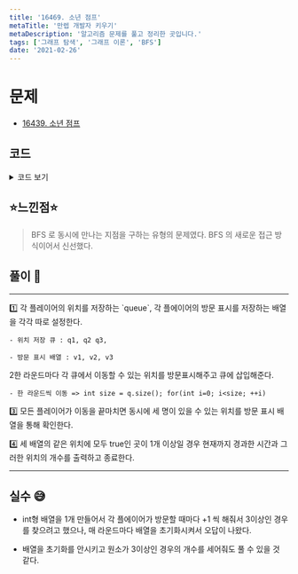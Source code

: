 ```yaml
---
title: '16469. 소년 점프'
metaTitle: '만렙 개발자 키우기'
metaDescription: '알고리즘 문제를 풀고 정리한 곳입니다.'
tags: ['그래프 탐색', '그래프 이론', 'BFS']
date: '2021-02-26'
---
```


# 문제
- [16439. 소년 점프](https://www.acmicpc.net/problem/16439)

## 코드

<details><summary> 코드 보기 </summary>

``` java
import java.awt.Point;
import java.io.BufferedReader;
import java.io.IOException;
import java.io.InputStreamReader;
import java.util.LinkedList;
import java.util.Queue;
import java.util.StringTokenizer;

public class Q16469 {
    static int r, c, board[][];
    static int dx[] = {-1, 0, 1, 0}, dy[] = {0, 1, 0, -1};
    static Queue<Point> q1 = new LinkedList<>();
    static Queue<Point> q2 = new LinkedList<>();
    static Queue<Point> q3 = new LinkedList<>();
    public static void main(String[] args) throws IOException {
        init();
        solution();
    }

    private static void solution() {
        boolean v1[][] = new boolean[r][c];
        boolean v2[][] = new boolean[r][c];
        boolean v3[][] = new boolean[r][c];
        int time = 1;
        while (!q1.isEmpty() && !q2.isEmpty() && !q3.isEmpty()) {
            int size = 0;

            /* Q1 move */
            size = q1.size();
            bfs(v1, size, q1);

            /* Q2 move */
            size = q2.size();
            bfs(v2, size, q2);

            /* Q3 move */
            size = q3.size();
            bfs(v3, size, q3);

            /* get answer */
            int ans = 0;
            for (int i = 0; i < r; i++) {
                for (int j = 0; j < c; j++) {
                    if(v1[i][j] && v2[i][j] && v3[i][j])
                        ans += 1;
                }
            }
            if (ans != 0) {
                System.out.println(time);
                System.out.println(ans);
                return;
            }
            time += 1;
        }
        System.out.println(-1);
    }

    private static void bfs(boolean[][] visited, int size, Queue<Point> q) {
        for (int i = 0; i < size; i++) {
            Point here = q.poll();
            visited[here.x][here.y] = true;
            for (int d = 0; d < 4; d++) {
                int nx = here.x + dx[d];
                int ny = here.y + dy[d];

                if (!isBorder(nx, ny) || visited[nx][ny] || board[nx][ny] != 0)
                    continue;
                visited[nx][ny] = true;
                q.add(new Point(nx, ny));
            }
        }
    }

    private static boolean isBorder(int x, int y) {
        return (x >= 0 && x < r && y >= 0 && y < c);
    }

    private static void init() throws IOException {
        BufferedReader br = new BufferedReader(new InputStreamReader(System.in));
        StringTokenizer st = new StringTokenizer(br.readLine());
        r = stoi(st.nextToken());
        c = stoi(st.nextToken());
        board = new int[r][c];
        for (int i = 0; i < r; i++) {
            String line = br.readLine();
            for (int j = 0; j < c; j++) {
                board[i][j] = line.charAt(j) - '0';
            }
        }
        st = new StringTokenizer(br.readLine());
        int x = stoi(st.nextToken()) - 1, y = stoi(st.nextToken()) - 1;
        q1.add(new Point(x, y));

        st = new StringTokenizer(br.readLine());
        x = stoi(st.nextToken()) - 1; y = stoi(st.nextToken()) - 1;
        q2.add(new Point(x, y));

        st = new StringTokenizer(br.readLine());
        x = stoi(st.nextToken()) - 1; y = stoi(st.nextToken()) - 1;
        q3.add(new Point(x, y));
    }

    private static int stoi(String str) {
        return Integer.parseInt(str);
    }
}
```

</details>

## ⭐️느낀점⭐️
> BFS 로 동시에 만나는 지점을 구하는 유형의 문제였다. BFS 의 새로운 접근 방식이어서 신선했다.

## 풀이 📣
<hr/>
1️⃣ 각 플레이어의 위치를 저장하는 `queue`, 각 플에이어의 방문 표시를 저장하는 배열을 각각 따로 설정한다.

    - 위치 저장 큐 : q1, q2 q3,

    - 방문 표시 배열 : v1, v2, v3


2️한 라운드마다 각 큐에서 이동할 수 있는 위치를 방문표시해주고 큐에 삽입해준다.

    - 한 라운드씩 이동 => int size = q.size(); for(int i=0; i<size; ++i)


3️⃣ 모든 플레이어가 이동을 끝마치면 동시에 세 명이 있을 수 있는 위치를 방문 표시 배열을 통해 확인한다.


4️⃣ 세 배열의 같은 위치에 모두 true인 곳이 1개 이상일 경우 현재까지 경과한 시간과 그러한 위치의 개수를 출력하고 종료한다.

<hr/>

## 실수 😅
- int형 배열을 1개 만들어서 각 플에이어가 방문할 때마다 +1 씩 해줘서 3이상인 경우를 찾으려고 했으나, 매 라운드마다 배열을 초기화시켜서 오답이 나왔다.

- 배열을 초기화를 안시키고 원소가 3이상인 경우의 개수를 세어줘도 풀 수 있을 것 같다.
